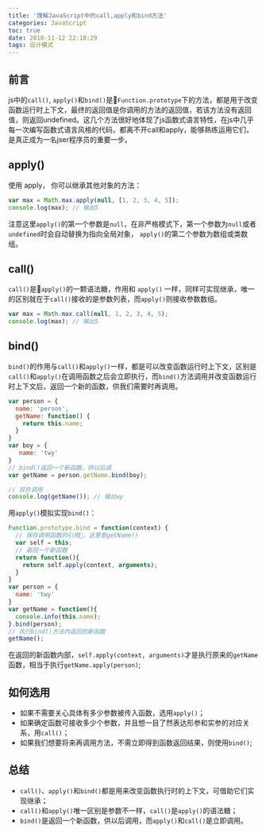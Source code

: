 ```yaml
---
title: '理解JavaScript中的call,apply和bind方法'
categories: JavaScript
toc: true
date: 2018-11-12 22:10:29
tags: 设计模式
---
```

## 前言
js中的`call()`, `apply()`和`bind()`是`Function.prototype`下的方法，都是用于改变函数运行时上下文，最终的返回值是你调用的方法的返回值，若该方法没有返回值，则返回undefined。这几个方法很好地体现了js函数式语言特性，在js中几乎每一次编写函数式语言风格的代码，都离不开call和apply，能够熟练运用它们，是真正成为一名jser程序员的重要一步。
## apply()
使用 apply， 你可以继承其他对象的方法：
```javascript
var max = Math.max.apply(null, [1, 2, 3, 4, 5]);
console.log(max); // 输出5
```
注意这里`apply()`的第一个参数是`null`，在非严格模式下，第一个参数为`null`或者`undefined`时会自动替换为指向全局对象，
`apply()`的第二个参数为数组或类数组。
## call()
`call()`是`apply()`的一颗语法糖，作用和 `apply()` 一样，同样可实现继承，唯一的区别就在于`call()`接收的是参数列表，而`apply()`则接收参数数组。
```javascript
var max = Math.max.call(null, 1, 2, 3, 4, 5);
console.log(max); // 输出5
```

## bind()
`bind()`的作用与`call()`和`apply()`一样，都是可以改变函数运行时上下文，区别是`call()`和`apply()`在调用函数之后会立即执行，而`bind()`方法调用并改变函数运行时上下文后，返回一个新的函数，供我们需要时再调用。
```javascript
var person = {
  name: 'person',
  getName: function() {
    return this.name;
  }
}
var boy = {
   name: 'twy'
}
// bind()返回一个新函数，供以后调
var getName = person.getName.bind(boy);

// 现在调用
console.log(getName());	// 输出wy

```
用`apply()`模拟实现`bind()`：
```javascript
Function.prototype.bind = function(context) {
  // 保存调用函数的引用，这里是getName()
  var self = this;
  // 返回一个新函数
  return function(){
    return self.apply(context, arguments);
  }
}
var person = {
  name: 'twy'
}
var getName = function(){
  console.info(this.name);
}.bind(person);
// 执行bind()方法内返回的新函数
getName();
```
在返回的新函数内部，`self.apply(context, arguments)`才是执行原来的`getName`函数，相当于执行`getName.apply(person)`;
## 如何选用
- 如果不需要关心具体有多少参数被传入函数，选用`apply()`；
- 如果确定函数可接收多少个参数，并且想一目了然表达形参和实参的对应关系，用`call()`；
- 如果我们想要将来再调用方法，不需立即得到函数返回结果，则使用`bind()`;
## 总结
- `call()`、`apply()`和`bind()`都是用来改变函数执行时的上下文，可借助它们实现继承；
- `call()`和`apply()`唯一区别是参数不一样，`call()`是`apply()`的语法糖；
- `bind()`是返回一个新函数，供以后调用，而`apply()`和`call()`是立即调用。